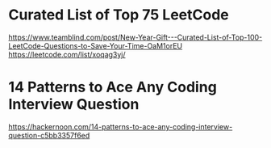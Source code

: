 
# Curated List of Top 75 LeetCode
https://www.teamblind.com/post/New-Year-Gift---Curated-List-of-Top-100-LeetCode-Questions-to-Save-Your-Time-OaM1orEU
https://leetcode.com/list/xoqag3yj/

# 14 Patterns to Ace Any Coding Interview Question
https://hackernoon.com/14-patterns-to-ace-any-coding-interview-question-c5bb3357f6ed
